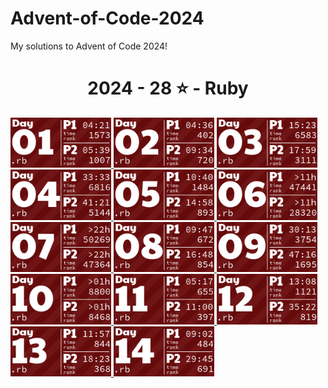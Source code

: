 # Advent-of-Code-2024
My solutions to Advent of Code 2024!

<!-- AOC TILES BEGIN -->
<h1 align="center">
  2024 - 28 ⭐ - Ruby
</h1>
<a href="12-01-24/main.rb">
  <img src=".aoc_tiles/tiles/2024/01.png" width="161px">
</a>
<a href="12-02-24/main.rb">
  <img src=".aoc_tiles/tiles/2024/02.png" width="161px">
</a>
<a href="12-03-24/main.rb">
  <img src=".aoc_tiles/tiles/2024/03.png" width="161px">
</a>
<a href="12-04-24/main.rb">
  <img src=".aoc_tiles/tiles/2024/04.png" width="161px">
</a>
<a href="12-05-24/main.rb">
  <img src=".aoc_tiles/tiles/2024/05.png" width="161px">
</a>
<a href="12-06-24/main.rb">
  <img src=".aoc_tiles/tiles/2024/06.png" width="161px">
</a>
<a href="12-07-24/main.rb">
  <img src=".aoc_tiles/tiles/2024/07.png" width="161px">
</a>
<a href="12-08-24/main.rb">
  <img src=".aoc_tiles/tiles/2024/08.png" width="161px">
</a>
<a href="12-09-24/main.rb">
  <img src=".aoc_tiles/tiles/2024/09.png" width="161px">
</a>
<a href="12-10-24/main.rb">
  <img src=".aoc_tiles/tiles/2024/10.png" width="161px">
</a>
<a href="12-11-24/main.rb">
  <img src=".aoc_tiles/tiles/2024/11.png" width="161px">
</a>
<a href="12-12-24/main.rb">
  <img src=".aoc_tiles/tiles/2024/12.png" width="161px">
</a>
<a href="12-13-24/main.rb">
  <img src=".aoc_tiles/tiles/2024/13.png" width="161px">
</a>
<a href="12-14-24/main.rb">
  <img src=".aoc_tiles/tiles/2024/14.png" width="161px">
</a>
<!-- AOC TILES END -->
